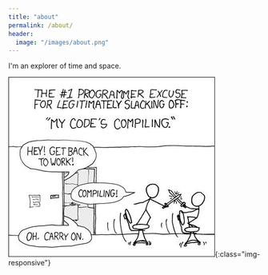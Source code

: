 ```yaml
---
title: "about"
permalink: /about/
header:
  image: "/images/about.png"
---
```


I'm an explorer of time and space.

![Comic Image](/images/comic1.jpg){:class="img-responsive"}
